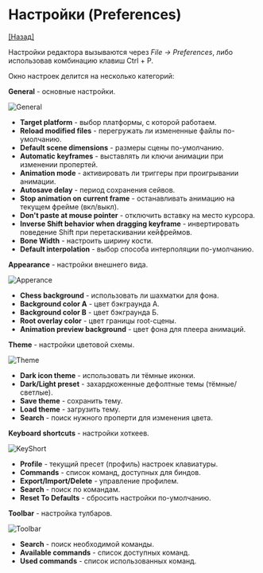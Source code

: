 # Настройки (Preferences)

[[Назад]](@StartPage)

Настройки редактора вызываются через *File -> Preferences*, либо использовав комбинацию клавиш Ctrl + P.

Окно настроек делится на несколько категорий:

**General** - основные настройки.

![General](@Prefs\General.png)

* **Target platform** - выбор платформы, с которой работаем.
* **Reload modified files** - перегружать ли измененные файлы по-умолчанию.
* **Default scene dimensions** - размеры сцены по-умолчанию.
* **Automatic keyframes** - выставлять ли ключи анимации при изменении пропертей.
* **Animation mode** - активировать ли триггеры при проигрывании анимации.
* **Autosave delay** - период сохранения сейвов.
* **Stop animation on current frame** - останавливать анимацию на текущем фрейме (вкл/выкл).
* **Don't paste at mouse pointer** - отключить вставку на место курсора.
* **Inverse Shift behavior when dragging keyframe** - инвертировать поведение Shift при перетаскивании кейфреймов.
* **Bone Width** - настроить ширину кости.
* **Default interpolation** - выбор способа интерполяции по-умолчанию.


**Appearance** - настройки внешнего вида.

![Apperance](@Prefs\Appearance.png)

* **Chess background** - использовать ли шахматки для фона.
* **Background color A** - цвет бэкграунда А.
* **Background color B** - цвет бэкграунда Б.
* **Root overlay color** - цвет границы root-сцены.
* **Animation preview background** - цвет фона для плеера анимаций.


**Theme** - настройки цветовой схемы.

![Theme](@Prefs\Theme.png)

* **Dark icon theme** - использовать ли тёмные иконки.
* **Dark/Light preset** - захардкоженные дефолтные темы (тёмные/светлые).
* **Save theme** - сохранить тему.
* **Load theme** - загрузить тему.
* **Search** - поиск нужного проперти для изменения цвета.


**Keyboard shortcuts** - настройки хоткеев.

![KeyShort](@Prefs\KS.png)

* **Profile** - текущий пресет (профиль) настроек клавиатуры.
* **Commands** - список команд, доступных для биндов.
* **Export/Import/Delete** - управление профилем.
* **Search** - поиск по командам.
* **Reset To Defaults** - сбросить настройки по-умолчанию.


**Toolbar** - настройка тулбаров.

![Toolbar](@Prefs\Toolbar.png)

* **Search** - поиск необходимой команды.
* **Available commands** - список доступных команд.
* **Used commands** - список использованных команд.
